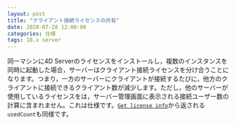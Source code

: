 ```yaml
---
layout: post
title: "クライアント接続ライセンスの共有"
date: 2020-07-28 12:00:00
categories: 仕様
tags: 18.x server
---
```


同一マシンに4D Serverのライセンスをインストールし，複数のインスタンスを同時に起動した場合，サーバーはクライアント接続ライセンスを分け合うことになります。つまり，一方のサーバーにクライアントが接続するたびに，他方のクライアントに接続できるクライアント数が減少します。ただし，他のサーバーが使用しているライセンスをは，サーバー管理画面に表示される接続ユーザー数の計算に含まれません。これは仕様です。[``Get license info``](https://doc.4d.com/4Dv17/4D/17.4/Get-license-info.301-4882821.ja.html)から返される``usedCount``も同様です。
